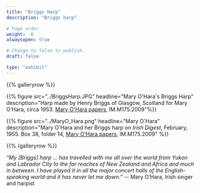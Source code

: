 ```yaml
---
title: "Briggs Harp"
description: "Briggs harp"

# Page order
weight:  6
alwaysopen: true

# Change to false to publish.
draft: false

type: "exhibit"
---
```


{{% galleryrow %}}

{{% figure src="../BriggsHarp.JPG"
    headline="Mary O'Hara's Briggs Harp"
    description="Harp made by Henry Briggs of Glasgow, Scotland for Mary O’Hara, circa 1953. [Mary O'Hara papers](https://bc-primo.hosted.exlibrisgroup.com/permalink/f/l6ucgu/ALMA-BC21429618360001021), IM.M175.2009"%}}

{{% figure src="../MaryO_Hara.png"
    headline="Mary O'Hara"
    description="Mary O'Hara and her Briggs harp on *Irish Digest*, February, 1955. Box 38, folder 14, [Mary O'Hara papers](https://bc-primo.hosted.exlibrisgroup.com/permalink/f/l6ucgu/ALMA-BC21429618360001021), IM.M175.2009" %}}

{{% /galleryrow %}}

*“My [Briggs] harp … has travelled with me all over the world from Yukon and Labrador City to the far reaches of New Zealand and Africa and much in between. I have played it in all the major concert halls of the English-speaking world and it has never let me down.”* -- Mary O’Hara, Irish singer and harpist
